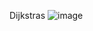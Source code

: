 Dijkstras
![image](https://github.com/user-attachments/assets/9ccfbc02-e3d8-4583-bc48-24004f7ec475)
